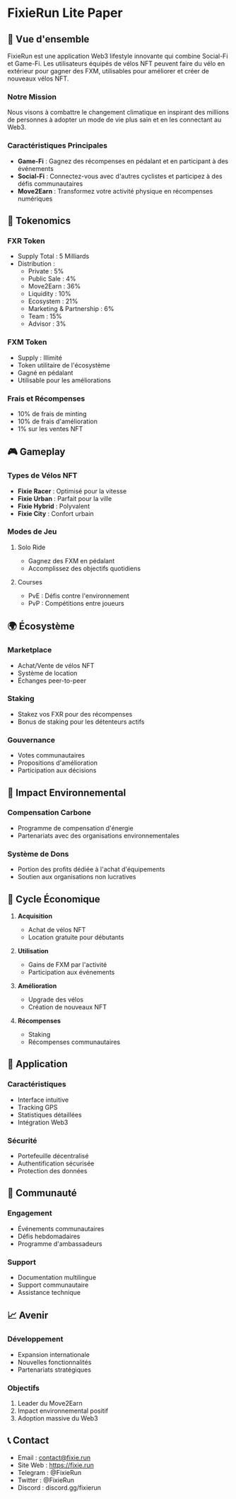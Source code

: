 # FixieRun Lite Paper

## 🚀 Vue d'ensemble

FixieRun est une application Web3 lifestyle innovante qui combine Social-Fi et Game-Fi. Les utilisateurs équipés de vélos NFT peuvent faire du vélo en extérieur pour gagner des FXM, utilisables pour améliorer et créer de nouveaux vélos NFT.

### Notre Mission

Nous visons à combattre le changement climatique en inspirant des millions de personnes à adopter un mode de vie plus sain et en les connectant au Web3.

### Caractéristiques Principales

- **Game-Fi** : Gagnez des récompenses en pédalant et en participant à des événements
- **Social-Fi** : Connectez-vous avec d'autres cyclistes et participez à des défis communautaires
- **Move2Earn** : Transformez votre activité physique en récompenses numériques

## 💎 Tokenomics

### FXR Token
- Supply Total : 5 Milliards
- Distribution :
  - Private : 5%
  - Public Sale : 4%
  - Move2Earn : 36%
  - Liquidity : 10%
  - Ecosystem : 21%
  - Marketing & Partnership : 6%
  - Team : 15%
  - Advisor : 3%

### FXM Token
- Supply : Illimité
- Token utilitaire de l'écosystème
- Gagné en pédalant
- Utilisable pour les améliorations

### Frais et Récompenses
- 10% de frais de minting
- 10% de frais d'amélioration
- 1% sur les ventes NFT

## 🎮 Gameplay

### Types de Vélos NFT
- **Fixie Racer** : Optimisé pour la vitesse
- **Fixie Urban** : Parfait pour la ville
- **Fixie Hybrid** : Polyvalent
- **Fixie City** : Confort urbain

### Modes de Jeu
1. Solo Ride
   - Gagnez des FXM en pédalant
   - Accomplissez des objectifs quotidiens

2. Courses
   - PvE : Défis contre l'environnement
   - PvP : Compétitions entre joueurs

## 🌍 Écosystème

### Marketplace
- Achat/Vente de vélos NFT
- Système de location
- Échanges peer-to-peer

### Staking
- Stakez vos FXR pour des récompenses
- Bonus de staking pour les détenteurs actifs

### Gouvernance
- Votes communautaires
- Propositions d'amélioration
- Participation aux décisions

## 🌱 Impact Environnemental

### Compensation Carbone
- Programme de compensation d'énergie
- Partenariats avec des organisations environnementales

### Système de Dons
- Portion des profits dédiée à l'achat d'équipements
- Soutien aux organisations non lucratives

## 🔄 Cycle Économique

1. **Acquisition**
   - Achat de vélos NFT
   - Location gratuite pour débutants

2. **Utilisation**
   - Gains de FXM par l'activité
   - Participation aux événements

3. **Amélioration**
   - Upgrade des vélos
   - Création de nouveaux NFT

4. **Récompenses**
   - Staking
   - Récompenses communautaires

## 📱 Application

### Caractéristiques
- Interface intuitive
- Tracking GPS
- Statistiques détaillées
- Intégration Web3

### Sécurité
- Portefeuille décentralisé
- Authentification sécurisée
- Protection des données

## 🤝 Communauté

### Engagement
- Événements communautaires
- Défis hebdomadaires
- Programme d'ambassadeurs

### Support
- Documentation multilingue
- Support communautaire
- Assistance technique

## 📈 Avenir

### Développement
- Expansion internationale
- Nouvelles fonctionnalités
- Partenariats stratégiques

### Objectifs
1. Leader du Move2Earn
2. Impact environnemental positif
3. Adoption massive du Web3

## 📞 Contact

- Email : contact@fixie.run
- Site Web : https://fixie.run
- Telegram : @FixieRun
- Twitter : @FixieRun
- Discord : discord.gg/fixierun
